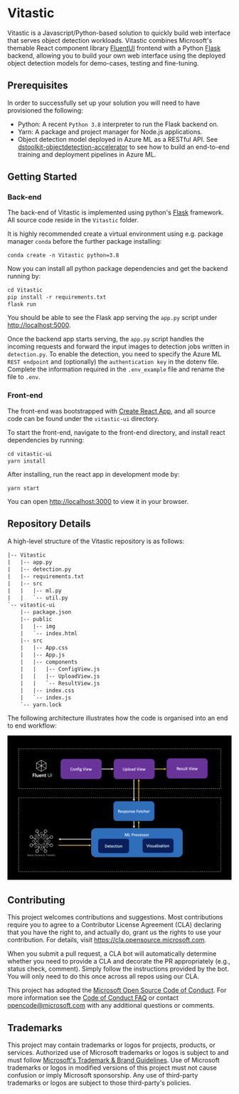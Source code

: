 # Vitastic

Vitastic is a Javascript/Python-based solution to quickly build web interface that serves object detection
workloads. Vitastic combines Microsoft's themable React component library [FluentUI](https://fluentsite.z22.web.core.windows.net/0.60.1) 
frontend with a Python [Flask](https://flask.palletsprojects.com) backend, allowing you to build your own web interface using the deployed object detection models for
demo-cases, testing and fine-tuning.


## Prerequisites
In order to successfully set up your solution you will need to have provisioned the following:

* Python: A recent `Python 3.8` interpreter to run the Flask backend on.
* Yarn: A package and project manager for Node.js applications.
* Object detection model deployed in Azure ML as a RESTful API.
See [dstoolkit-objectdetection-accelerator](https://github.com/microsoft/dstoolkit-objectdetection-tensorflow-azureml) 
to see how to build an end-to-end training and deployment pipelines in Azure ML.


## Getting Started
### Back-end
The back-end of Vitastic is implemented using python's [Flask](https://flask.palletsprojects.com) framework. All 
source code reside in the `Vitastic` folder. 

It is highly recommended create a virtual environment using e.g. package manager `conda` before the further package installing:
```
conda create -n Vitastic python=3.8
```
Now you can install all python package dependencies and get the backend running by:
```
cd Vitastic
pip install -r requirements.txt
flask run
```
You should be able to see the Flask app serving the `app.py` script under [http://localhost:5000](http://localhost:5000).

Once the backend app starts serving, the `app.py` script handles the incoming requests and forward the input images to 
detection jobs written in `detection.py`. To enable the detection, you need to specify the Azure ML `REST endpoint` and
(optionally) the `authentication key` in the dotenv file. Complete the information required in the `.env_example` file 
and rename the file to `.env`.

### Front-end
The front-end was bootstrapped with [Create React App](https://github.com/facebook/create-react-app), and all source code
can be found under the `vitastic-ui` directory. 

To start the front-end, navigate to the front-end directory, and install react dependencies by running:
```
cd vitastic-ui
yarn install
```

After installing, run the react app in development mode by:
```
yarn start
```
You can open [http://localhost:3000](http://localhost:3000) to view it in your browser.

## Repository Details 
A high-level structure of the Vitastic repository is as follows:
```
|-- Vitastic
|   |-- app.py
|   |-- detection.py
|   |-- requirements.txt
|   |-- src
|   |   |-- ml.py
|   |   `-- util.py
`-- vitastic-ui
	|-- package.json
    |-- public
    |   |-- img
    |   `-- index.html
    |-- src
    |   |-- App.css
    |   |-- App.js
    |   |-- components
    |   |   |-- ConfigView.js
    |   |   |-- UploadView.js
    |   |   `-- ResultView.js
    |   |-- index.css
    |   `-- index.js
    `-- yarn.lock
```

The following architecture illustrates how the code is organised into an end to end workflow:

![drawing](./docs/architecture.jpg)




## Contributing

This project welcomes contributions and suggestions.  Most contributions require you to agree to a
Contributor License Agreement (CLA) declaring that you have the right to, and actually do, grant us
the rights to use your contribution. For details, visit https://cla.opensource.microsoft.com.

When you submit a pull request, a CLA bot will automatically determine whether you need to provide
a CLA and decorate the PR appropriately (e.g., status check, comment). Simply follow the instructions
provided by the bot. You will only need to do this once across all repos using our CLA.

This project has adopted the [Microsoft Open Source Code of Conduct](https://opensource.microsoft.com/codeofconduct/).
For more information see the [Code of Conduct FAQ](https://opensource.microsoft.com/codeofconduct/faq/) or
contact [opencode@microsoft.com](mailto:opencode@microsoft.com) with any additional questions or comments.

## Trademarks

This project may contain trademarks or logos for projects, products, or services. Authorized use of Microsoft 
trademarks or logos is subject to and must follow 
[Microsoft's Trademark & Brand Guidelines](https://www.microsoft.com/en-us/legal/intellectualproperty/trademarks/usage/general).
Use of Microsoft trademarks or logos in modified versions of this project must not cause confusion or imply Microsoft sponsorship.
Any use of third-party trademarks or logos are subject to those third-party's policies.
